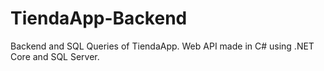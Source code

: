 # TiendaApp-Backend
Backend and SQL Queries of TiendaApp. Web API made in C# using .NET Core and SQL Server.
